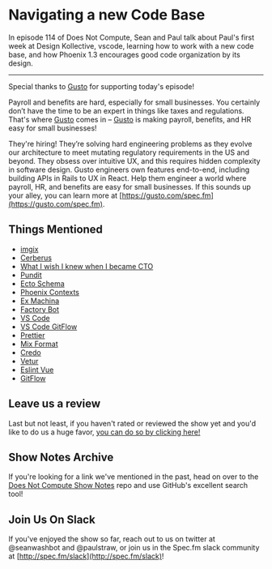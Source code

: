 # Navigating a new Code Base

In episode 114 of Does Not Compute, Sean and Paul talk about Paul's first week at Design
Kollective, vscode, learning how to work with a new code base, and how Phoenix 1.3 encourages good code
organization by its design.

---

Special thanks to [Gusto](https://gusto.com/spec.fm) for supporting today's episode!

Payroll and benefits are hard, especially for small businesses. You certainly don’t have the time to be an expert in things like taxes and regulations. That's where [Gusto](https://gusto.com/spec.fm) comes in – [Gusto](https://gusto.com/spec.fm) is making payroll, benefits, and HR easy for small businesses!

They're hiring! They’re solving hard engineering problems as they evolve our architecture to meet mutating regulatory requirements in the US and beyond. They obsess over intuitive UX, and this requires hidden complexity in software design. Gusto engineers own features end-to-end, including building APIs in Rails to UX in React. Help them engineer a world where payroll, HR, and benefits are easy for small businesses. If this sounds up your alley, you can learn more at [https://gusto.com/spec.fm](https://gusto.com/spec.fm).

## Things Mentioned

* [imgix](https://www.imgix.com/)
* [Cerberus](http://tedgoas.github.io/Cerberus/)
* [What I wish I knew when I became CTO](https://medium.com/sketchdeck-developer-blog/what-i-wish-i-knew-when-i-became-cto-fdc934b790e3)
* [Pundit](https://github.com/varvet/pundit)
* [Ecto Schema](https://hexdocs.pm/ecto/Ecto.Schema.html)
* [Phoenix Contexts](https://hexdocs.pm/phoenix/contexts.html)
* [Ex Machina](https://github.com/thoughtbot/ex_machina)
* [Factory Bot](https://github.com/thoughtbot/factory_bot)
* [VS Code](https://code.visualstudio.com)
* [VS Code GitFlow](https://github.com/vector-of-bool/vscode-gitflow)
* [Prettier](https://github.com/prettier/prettier)
* [Mix Format](https://hexdocs.pm/mix/master/Mix.Tasks.Format.html)
* [Credo](https://github.com/rrrene/credo)
* [Vetur](https://github.com/vuejs/vetur)
* [Eslint Vue](https://github.com/vuejs/eslint-plugin-vue)
* [GitFlow](https://www.atlassian.com/git/tutorials/comparing-workflows/gitflow-workflow)

## Leave us a review

Last but not least, if you haven't rated or reviewed the show yet and you'd like to do us a huge favor, [you can do so by clicking here!](https://itunes.apple.com/us/podcast/does-not-compute/id1048731980?mt=2)

## Show Notes Archive

If you're looking for a link we've mentioned in the past, head on over to the [Does Not Compute Show Notes](https://github.com/seanwash/dnccast-show-notes) repo and use GitHub's excellent search tool!

## Join Us On Slack

If you've enjoyed the show so far, reach out to us on twitter at @seanwashbot and @paulstraw, or join us in the Spec.fm slack community at [http://spec.fm/slack](http://spec.fm/slack)!
